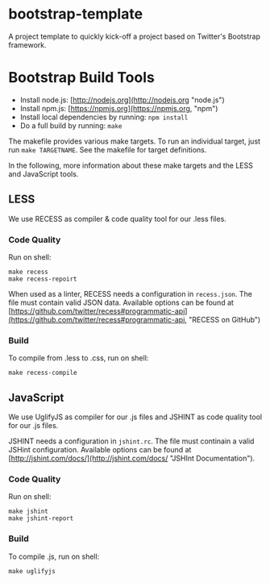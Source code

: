 bootstrap-template
==================

A project template to quickly kick-off a project based on Twitter's Bootstrap framework.


# Bootstrap Build Tools

 * Install node.js: [http://nodejs.org](http://nodejs.org "node.js")
 * Install npm.js: [https://npmjs.org](https://npmjs.org, "npm")
 * Install local dependencies by running: `npm install`
 * Do a full build by running: `make`


The makefile provides various make targets. To run an individual target, just run `make TARGETNAME`. See the makefile for target definitions.

In the following, more information about these make targets and the LESS and JavaScript tools.


## LESS

We use RECESS as compiler & code quality tool for our .less files.


### Code Quality

Run on shell:

	make recess
	make recess-repoirt

When used as a linter, RECESS needs a configuration in `recess.json`. The file must contain valid JSON data. Available options can be found at [https://github.com/twitter/recess#programmatic-api](https://github.com/twitter/recess#programmatic-api, "RECESS on GitHub")


### Build

To compile from .less to .css, run on shell:

	make recess-compile



## JavaScript

We use UglifyJS as compiler for our .js files and JSHINT as code quality tool for our .js files.

JSHINT needs a configuration in `jshint.rc`. The file must continain a valid JSHint configuration. Available options can be found at [http://jshint.com/docs/](http://jshint.com/docs/ "JSHInt Documentation").

### Code Quality

Run on shell:

	make jshint
	make jshint-report


### Build

To compile .js, run on shell:

	make uglifyjs

